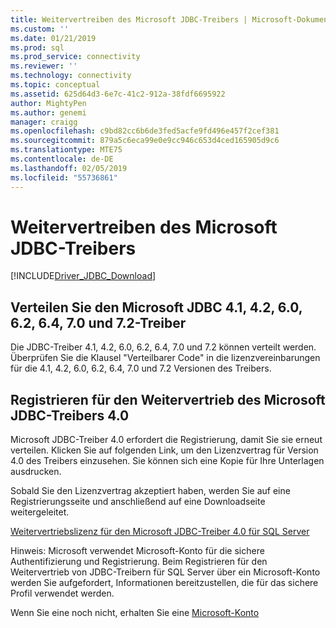 ```yaml
---
title: Weitervertreiben des Microsoft JDBC-Treibers | Microsoft-Dokumentation
ms.custom: ''
ms.date: 01/21/2019
ms.prod: sql
ms.prod_service: connectivity
ms.reviewer: ''
ms.technology: connectivity
ms.topic: conceptual
ms.assetid: 625d64d3-6e7c-41c2-912a-38fdf6695922
author: MightyPen
ms.author: genemi
manager: craigg
ms.openlocfilehash: c9bd82cc6b6de3fed5acfe9fd496e457f2cef381
ms.sourcegitcommit: 879a5c6eca99e0e9cc946c653d4ced165905d9c6
ms.translationtype: MTE75
ms.contentlocale: de-DE
ms.lasthandoff: 02/05/2019
ms.locfileid: "55736861"
---
```

# <a name="redistributing-the-microsoft-jdbc-driver"></a>Weitervertreiben des Microsoft JDBC-Treibers
[!INCLUDE[Driver_JDBC_Download](../../includes/driver_jdbc_download.md)]

## <a name="redistribute-the-microsoft-jdbc-41-42-60-62-64-70-and-72-driver"></a>Verteilen Sie den Microsoft JDBC 4.1, 4.2, 6.0, 6.2, 6.4, 7.0 und 7.2-Treiber
Die JDBC-Treiber 4.1, 4.2, 6.0, 6.2, 6.4, 7.0 und 7.2 können verteilt werden. Überprüfen Sie die Klausel "Verteilbarer Code" in die lizenzvereinbarungen für die 4.1, 4.2, 6.0, 6.2, 6.4, 7.0 und 7.2 Versionen des Treibers.
    
## <a name="register-to-redistribute-the-microsoft-jdbc-40-driver"></a>Registrieren für den Weitervertrieb des Microsoft JDBC-Treibers 4.0  
 Microsoft JDBC-Treiber 4.0 erfordert die Registrierung, damit Sie sie erneut verteilen. Klicken Sie auf folgenden Link, um den Lizenzvertrag für Version 4.0 des Treibers einzusehen.  Sie können sich eine Kopie für Ihre Unterlagen ausdrucken.  
  
 Sobald Sie den Lizenzvertrag akzeptiert haben, werden Sie auf eine Registrierungsseite und anschließend auf eine Downloadseite weitergeleitet.  
  
 [Weitervertriebslizenz für den Microsoft JDBC-Treiber 4.0 für SQL Server](https://msdn.microsoft.com/sqlserver/jj589698)  
  
 Hinweis: Microsoft verwendet Microsoft-Konto für die sichere Authentifizierung und Registrierung. Beim Registrieren für den Weitervertrieb von JDBC-Treibern für SQL Server über ein Microsoft-Konto werden Sie aufgefordert, Informationen bereitzustellen, die für das sichere Profil verwendet werden.  
  
 Wenn Sie eine noch nicht, erhalten Sie eine [Microsoft-Konto](https://signup.live.com/)  
  
  
